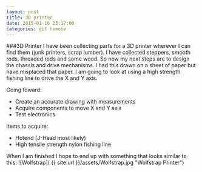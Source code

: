 ```yaml
---
layout: post
title: 3D printer
date: 2015-01-16 23:17:00
categories: git remote
---
```

###3D Printer
I have been collecting parts for a 3D printer wherever I can find them (junk printers, scrap lumber).  I have collected steppers, smooth rods, threaded rods and some wood. So now my next steps are to design the chassis and drive mechanisms.  I had this drawn on a sheet of paper but have misplaced that paper.  I am going to look at using a high strength fishing line to drive the X and Y axis.  

Going foward:

* Create an accurate drawing with measurements
* Acquire components to move X and Y axis
* Test electronics

Items to acquire:

* Hotend (J-Head most likely)
* High tensile strength nylon fishing line

When I am finished I hope to end up with something that looks similar to this: ![Wolfstrap]( {{ site.url }}/assets/Wolfstrap.jpg "Wolfstrap Printer")
